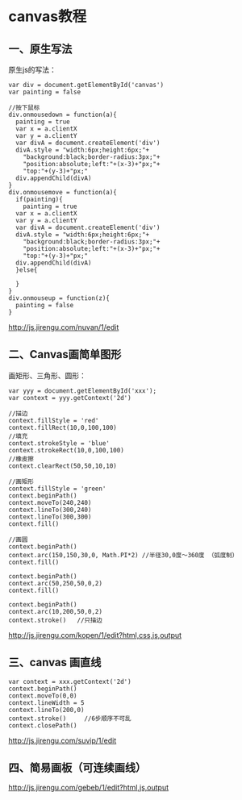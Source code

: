 # canvas教程
## 一、原生写法
原生js的写法：
```
var div = document.getElementById('canvas')
var painting = false

//按下鼠标
div.onmousedown = function(a){
  painting = true
  var x = a.clientX
  var y = a.clientY
  var divA = document.createElement('div')
  divA.style = "width:6px;height:6px;"+
    "background:black;border-radius:3px;"+
    "position:absolute;left:"+(x-3)+"px;"+
    "top:"+(y-3)+"px;"
  div.appendChild(divA)
}
div.onmousemove = function(a){
  if(painting){
    painting = true
  var x = a.clientX
  var y = a.clientY
  var divA = document.createElement('div')
  divA.style = "width:6px;height:6px;"+
    "background:black;border-radius:3px;"+
    "position:absolute;left:"+(x-3)+"px;"+
    "top:"+(y-3)+"px;"
  div.appendChild(divA)
  }else{
    
  }
}
div.onmouseup = function(z){
  painting = false
}
```
http://js.jirengu.com/nuvan/1/edit
## 二、Canvas画简单图形
画矩形、三角形、圆形：
```
var yyy = document.getElementById('xxx');
var context = yyy.getContext('2d')

//描边
context.fillStyle = 'red'
context.fillRect(10,0,100,100)
//填充
context.strokeStyle = 'blue'
context.strokeRect(10,0,100,100)
//橡皮擦
context.clearRect(50,50,10,10)

//画矩形
context.fillStyle = 'green'
context.beginPath()
context.moveTo(240,240)
context.lineTo(300,240)
context.lineTo(300,300)
context.fill()
 
//画圆
context.beginPath()
context.arc(150,150,30,0, Math.PI*2) //半径30,0度～360度 （弧度制）
context.fill()

context.beginPath()
context.arc(50,250,50,0,2)
context.fill()

context.beginPath()
context.arc(10,200,50,0,2)
context.stroke()   //只描边
```
http://js.jirengu.com/kopen/1/edit?html,css,js,output
## 三、canvas 画直线
```
var context = xxx.getContext('2d')
context.beginPath()
context.moveTo(0,0)
context.lineWidth = 5
context.lineTo(200,0)
context.stroke()     //6步顺序不可乱
context.closePath()
```
http://js.jirengu.com/suvip/1/edit

## 四、简易画板（可连续画线）
http://js.jirengu.com/gebeb/1/edit?html,js,output
